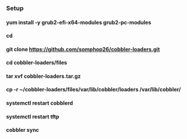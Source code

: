 ### Setup
#### yum install -y grub2-efi-x64-modules grub2-pc-modules
#### cd
#### git clone https://github.com/somphop26/cobbler-loaders.git
#### cd cobbler-loaders/files  
#### tar xvf cobbler-loaders.tar.gz
#### cp -r ~/cobbler-loaders/files/var/lib/cobbler/loaders /var/lib/cobbler/

#### systemctl restart cobblerd
#### systemctl restart tftp
#### cobbler sync
